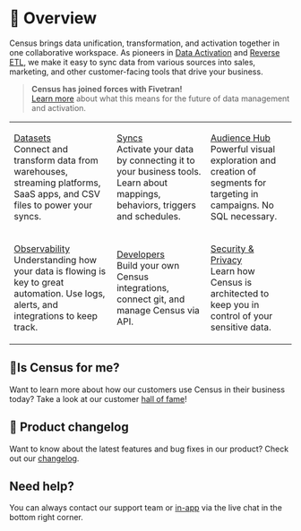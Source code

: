 # 🦩 Overview

Census brings data unification, transformation, and activation together in one collaborative workspace. As pioneers in [Data Activation](https://www.getcensus.com/blog/what-is-data-activation) and [Reverse ETL](https://www.getcensus.com/blog/what-is-reverse-etl), we make it easy to sync data from various sources into sales, marketing, and other customer-facing tools that drive your business.

> **Census has joined forces with Fivetran!** \
> [Learn more](https://www.getcensus.com/blog/census-joins-forces-with-fivetran) about what this means for the future of data management and activation.

|                                                                                                                                                                                   |                                                                                                                                                                      |                                                                                                                                                           |
| --------------------------------------------------------------------------------------------------------------------------------------------------------------------------------- | -------------------------------------------------------------------------------------------------------------------------------------------------------------------- | --------------------------------------------------------------------------------------------------------------------------------------------------------- |
| <p><a href="datasets/overview/">Datasets</a><br>Connect and transform data from warehouses, streaming platforms, SaaS apps, and CSV files to power your syncs.</p>                | <p><a href="syncs/overview.md">Syncs</a><br>Activate your data by connecting it to your business tools. Learn about mappings, behaviors, triggers and schedules.</p> | <p><a href="audience-hub/">Audience Hub</a><br>Powerful visual exploration and creation of segments for targeting in campaigns. No SQL necessary.</p>     |
| <p><a href="syncs/sync-monitoring/">Observability</a><br>Understanding how your data is flowing is key to great automation. Use logs, alerts, and integrations to keep track.</p> | <p><a href="misc/developers/">Developers</a><br>Build your own Census integrations, connect git, and manage Census via API.</p>                                      | <p><a href="misc/security-and-privacy/">Security &#x26; Privacy</a><br>Learn how Census is architected to keep you in control of your sensitive data.</p> |

## 🧞Is Census for me?

Want to learn more about how our customers use Census in their business today? Take a look at our customer [hall of fame](https://www.getcensus.com/customers)!

## 🎊 Product changelog

Want to know about the latest features and bug fixes in our product? Check out our [changelog](https://whatsnew.getcensus.com/).

## Need help?

You can always contact our support team or [in-app](https://app.getcensus.com) via the live chat in the bottom right corner.
